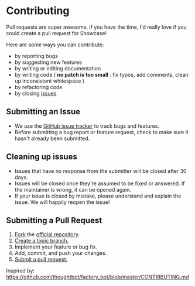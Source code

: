 # Contributing

Pull requests are super awesome, if you have the time, I'd really love if you could create a pull request for Showcase!

Here are some ways you can contribute:

* by reporting bugs
* by suggesting new features
* by writing or editing documentation
* by writing code ( **no patch is too small** : fix typos, add comments, clean up inconsistent whitespace )
* by refactoring code
* by closing [issues](https://github.com/cwnicoletti/electroencephalogram-project/issues)

## Submitting an Issue

* We use the [GitHub issue tracker](https://github.com/cwnicoletti/electroencephalogram-project/issues) to track bugs and features.
* Before submitting a bug report or feature request, 
  check to make sure it hasn't already been submitted.

## Cleaning up issues

* Issues that have no response from the submitter will be closed after 30 days.
* Issues will be closed once they're assumed to be fixed or answered. If the
  maintainer is wrong, it can be opened again.
* If your issue is closed by mistake, please understand and explain the issue.
  We will happily reopen the issue!

## Submitting a Pull Request
1. [Fork](https://help.github.com/articles/fork-a-repo/) the [official repository](https://github.com/christiannicoletti/Showcase).
2. [Create a topic branch.](https://help.github.com/articles/about-branches/)
3. Implement your feature or bug fix.
4. Add, commit, and push your changes.
5. [Submit a pull request.](https://help.github.com/articles/about-pull-requests/)

Inspired by: https://github.com/thoughtbot/factory_bot/blob/master/CONTRIBUTING.md
